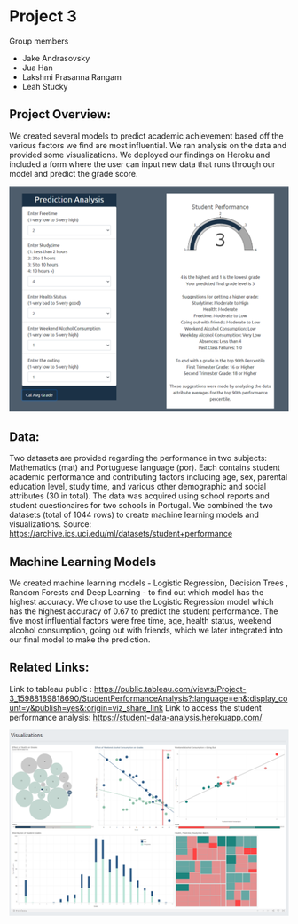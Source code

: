 # Project 3
Group members
* Jake Andrasovsky
* Jua Han
* Lakshmi Prasanna Rangam
* Leah Stucky
## Project Overview:
We created several models to predict academic achievement based off the various factors we find are most influential. We ran analysis on the data and provided some visualizations. We deployed our findings on Heroku and included a form where the user can input new data that runs through our model and predict the grade score.

![grade](images/calculator.PNG)

## Data:
Two datasets are provided regarding the performance in two subjects: Mathematics (mat) and Portuguese language (por). Each contains student academic performance and contributing factors including age, sex, parental education level, study time, and various other demographic and social attributes (30 in total). The data was acquired using school reports and student questionaires for two schools in Portugal. We combined the two datasets (total of 1044 rows) to create machine learning models and visualizations.
Source: https://archive.ics.uci.edu/ml/datasets/student+performance
## Machine Learning Models
We created machine learning models - Logistic Regression, Decision Trees , Random Forests and Deep Learning - to find out which model has the highest accuracy. We chose to use the Logistic Regression model which has the highest accuracy of 0.67 to predict the student performance.
The five most influential factors were free time, age, health status, weekend alcohol consumption, going out with friends, which we later integrated into our final model to make the prediction.
## Related Links:
Link to tableau public : https://public.tableau.com/views/Project-3_15988189818690/StudentPerformanceAnalysis?:language=en&:display_count=y&publish=yes&:origin=viz_share_link
Link to access the student performance analysis: https://student-data-analysis.herokuapp.com/

![viz](images/viz.PNG)